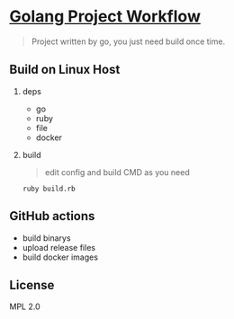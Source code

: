 # [Golang Project Workflow](https://github.com/initdc/golang-project-workflow)

> Project written by go, you just need build once time.

## Build on Linux Host

1. deps 

    - go
    - ruby
    - file
    - docker

2. build 

    > edit config and build CMD as you need

    `ruby build.rb`


## GitHub actions

- build binarys
- upload release files
- build docker images

## License

MPL 2.0